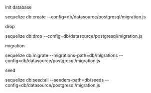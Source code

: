 init database

sequelize db:create --config=db/datasource/postgresql/migration.js

drop

sequelize db:drop --config=db/datasource/postgresql/migration.js

migration

sequelize db:migrate --migrations-path=db/migrations --config=db/datasource/postgresql/migration.js

seed

sequelize db:seed:all --seeders-path=db/seeds --config=db/datasource/postgresql/migration.js